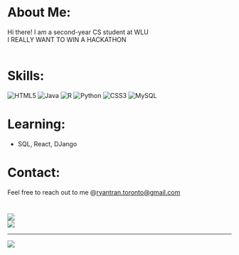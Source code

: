 # About Me:
Hi there! I am a second-year CS student at WLU<br>I REALLY WANT TO WIN A HACKATHON<br><br>

# Skills:
![HTML5](https://img.shields.io/badge/html5-%23E34F26.svg?style=for-the-badge&logo=html5&logoColor=white) ![Java](https://img.shields.io/badge/java-%23ED8B00.svg?style=for-the-badge&logo=openjdk&logoColor=white) ![R](https://img.shields.io/badge/r-%23276DC3.svg?style=for-the-badge&logo=r&logoColor=white) ![Python](https://img.shields.io/badge/python-3670A0?style=for-the-badge&logo=python&logoColor=ffdd54) ![CSS3](https://img.shields.io/badge/css3-%231572B6.svg?style=for-the-badge&logo=css3&logoColor=white) ![MySQL](https://img.shields.io/badge/mysql-4479A1.svg?style=for-the-badge&logo=mysql&logoColor=white)

# Learning:
 * SQL, React, DJango

# Contact:
Feel free to reach out to me @ryantran.toronto@gmail.com

#
![](https://github-readme-streak-stats.herokuapp.com/?user=Twqy&theme=dark&hide_border=true)<br/>
![](https://github-readme-stats.vercel.app/api/top-langs/?username=Twqy&theme=dark&hide_border=true&include_all_commits=false&count_private=false&layout=compact)

---
[![](https://visitcount.itsvg.in/api?id=Twqy&icon=0&color=0)](https://visitcount.itsvg.in)

<!-- Proudly created with GPRM ( https://gprm.itsvg.in ) -->
